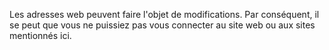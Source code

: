 <Token xmlns:xlink="http://www.w3.org/1999/xlink">Les adresses web peuvent faire l'objet de modifications. Par conséquent, il se peut que vous ne puissiez pas vous connecter au site web ou aux sites mentionnés ici.</Token>

<!--HONumber=Jun16_HO4-->


